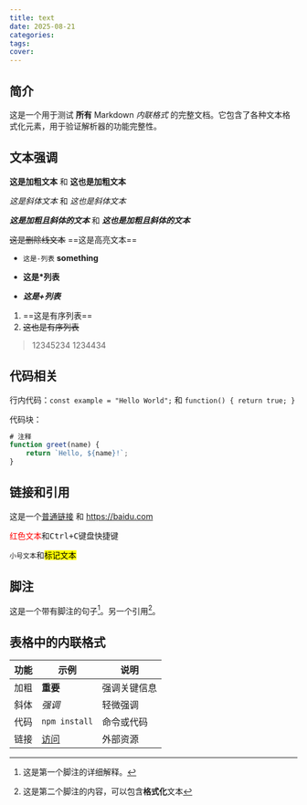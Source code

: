 ```yaml
---
title: text
date: 2025-08-21
categories:
tags:
cover:
---
```

## 简介
这是一个用于测试 **所有** Markdown _内联格式_ 的完整文档。它包含了各种文本格式化元素，用于验证解析器的功能完整性。

## 文本强调

**这是加粗文本** 和 __这也是加粗文本__

*这是斜体文本* 和 _这也是斜体文本_

***这是加粗且斜体的文本*** 和 ___这也是加粗且斜体的文本___

~~这是删除线文本~~
==这是高亮文本==

- `这是-列表` __something__
* __这是*列表__
+ ***这是+列表***
1. ==这是有序列表==
2. ~~这也是有序列表~~
> 12345234
> 1234434


## 代码相关

行内代码：`const example = "Hello World";` 和 `function() { return true; }`

代码块：
```javascript
# 注释
function greet(name) {
    return `Hello, ${name}!`;
}
```

## 链接和引用

这是一个[普通链接](https://www.example.com) 和 https://baidu.com

<span style="color: red;">红色文本</span>和<kbd>Ctrl+C</kbd>键盘快捷键

<small>小号文本</small>和<mark>标记文本</mark>

## 脚注
这是一个带有脚注的句子[^1]。另一个引用[^2]。

[^1]: 这是第一个脚注的详细解释。
[^2]: 这是第二个脚注的内容，可以包含**格式化**文本

## 表格中的内联格式

| 功能  | 示例                        | 说明     |
| --- | ------------------------- | ------ |
| 加粗  | **重要**                    | 强调关键信息 |
| 斜体  | *强调*                      | 轻微强调   |
| 代码  | `npm install`             | 命令或代码  |
| 链接  | [访问](https://example.com) | 外部资源   |
